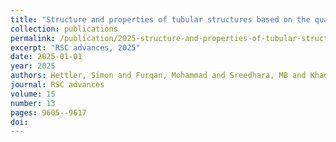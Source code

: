 ```yaml
---
title: "Structure and properties of tubular structures based on the quaternary misfit layered compound Sm 1- x Y x S--TaS 2"
collection: publications
permalink: /publication/2025-structure-and-properties-of-tubular-structures-bas/
excerpt: "RSC advances, 2025"
date: 2025-01-01
year: 2025
authors: Hettler, Simon and Furqan, Mohammad and Sreedhara, MB and Khadiev, Azat and Tenne, Reshef and Arenal, Raul
journal: RSC advances
volume: 15
number: 13
pages: 9605--9617
doi: 
---
```

